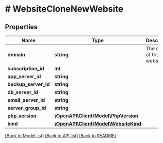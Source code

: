 # # WebsiteCloneNewWebsite

## Properties

Name | Type | Description | Notes
------------ | ------------- | ------------- | -------------
**domain** | **string** | The domain of the new website. |
**subscription_id** | **int** |  | [optional]
**app_server_id** | **string** |  | [optional]
**backup_server_id** | **string** |  | [optional]
**db_server_id** | **string** |  | [optional]
**email_server_id** | **string** |  | [optional]
**server_group_id** | **string** |  | [optional]
**php_version** | [**\OpenAPI\Client\Model\PhpVersion**](PhpVersion.md) |  | [optional]
**kind** | [**\OpenAPI\Client\Model\WebsiteKind**](WebsiteKind.md) |  | [optional]

[[Back to Model list]](../../README.md#models) [[Back to API list]](../../README.md#endpoints) [[Back to README]](../../README.md)
